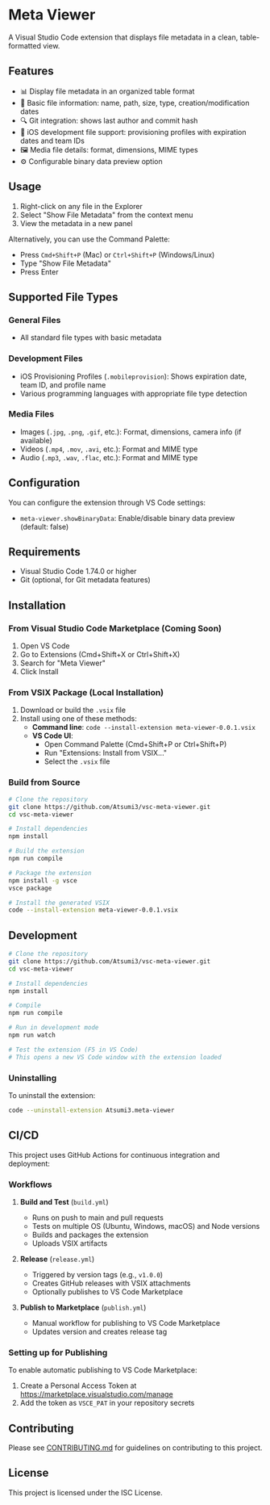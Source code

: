 # Meta Viewer

A Visual Studio Code extension that displays file metadata in a clean, table-formatted view.

## Features

- 📊 Display file metadata in an organized table format
- 📁 Basic file information: name, path, size, type, creation/modification dates
- 🔍 Git integration: shows last author and commit hash
- 📱 iOS development file support: provisioning profiles with expiration dates and team IDs
- 🖼️ Media file details: format, dimensions, MIME types
- ⚙️ Configurable binary data preview option

## Usage

1. Right-click on any file in the Explorer
2. Select "Show File Metadata" from the context menu
3. View the metadata in a new panel

Alternatively, you can use the Command Palette:
- Press `Cmd+Shift+P` (Mac) or `Ctrl+Shift+P` (Windows/Linux)
- Type "Show File Metadata"
- Press Enter

## Supported File Types

### General Files
- All standard file types with basic metadata

### Development Files
- iOS Provisioning Profiles (`.mobileprovision`): Shows expiration date, team ID, and profile name
- Various programming languages with appropriate file type detection

### Media Files
- Images (`.jpg`, `.png`, `.gif`, etc.): Format, dimensions, camera info (if available)
- Videos (`.mp4`, `.mov`, `.avi`, etc.): Format and MIME type
- Audio (`.mp3`, `.wav`, `.flac`, etc.): Format and MIME type

## Configuration

You can configure the extension through VS Code settings:

- `meta-viewer.showBinaryData`: Enable/disable binary data preview (default: false)

## Requirements

- Visual Studio Code 1.74.0 or higher
- Git (optional, for Git metadata features)

## Installation

### From Visual Studio Code Marketplace (Coming Soon)

1. Open VS Code
2. Go to Extensions (Cmd+Shift+X or Ctrl+Shift+X)
3. Search for "Meta Viewer"
4. Click Install

### From VSIX Package (Local Installation)

1. Download or build the `.vsix` file
2. Install using one of these methods:
   - **Command line**: `code --install-extension meta-viewer-0.0.1.vsix`
   - **VS Code UI**: 
     - Open Command Palette (Cmd+Shift+P or Ctrl+Shift+P)
     - Run "Extensions: Install from VSIX..."
     - Select the `.vsix` file

### Build from Source

```bash
# Clone the repository
git clone https://github.com/Atsumi3/vsc-meta-viewer.git
cd vsc-meta-viewer

# Install dependencies
npm install

# Build the extension
npm run compile

# Package the extension
npm install -g vsce
vsce package

# Install the generated VSIX
code --install-extension meta-viewer-0.0.1.vsix
```

## Development

```bash
# Clone the repository
git clone https://github.com/Atsumi3/vsc-meta-viewer.git
cd vsc-meta-viewer

# Install dependencies
npm install

# Compile
npm run compile

# Run in development mode
npm run watch

# Test the extension (F5 in VS Code)
# This opens a new VS Code window with the extension loaded
```

### Uninstalling

To uninstall the extension:
```bash
code --uninstall-extension Atsumi3.meta-viewer
```

## CI/CD

This project uses GitHub Actions for continuous integration and deployment:

### Workflows

1. **Build and Test** (`build.yml`)
   - Runs on push to main and pull requests
   - Tests on multiple OS (Ubuntu, Windows, macOS) and Node versions
   - Builds and packages the extension
   - Uploads VSIX artifacts

2. **Release** (`release.yml`)
   - Triggered by version tags (e.g., `v1.0.0`)
   - Creates GitHub releases with VSIX attachments
   - Optionally publishes to VS Code Marketplace

3. **Publish to Marketplace** (`publish.yml`)
   - Manual workflow for publishing to VS Code Marketplace
   - Updates version and creates release tag

### Setting up for Publishing

To enable automatic publishing to VS Code Marketplace:

1. Create a Personal Access Token at https://marketplace.visualstudio.com/manage
2. Add the token as `VSCE_PAT` in your repository secrets

## Contributing

Please see [CONTRIBUTING.md](.github/CONTRIBUTING.md) for guidelines on contributing to this project.

## License

This project is licensed under the ISC License.
